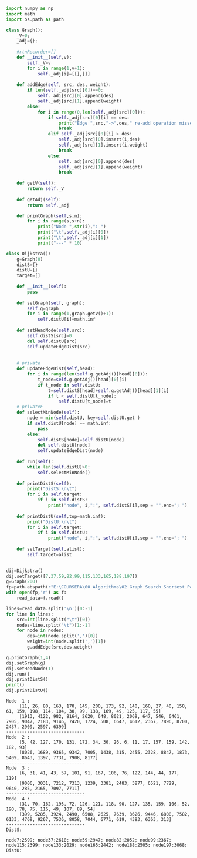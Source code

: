 

```python
import numpy as np
import math
import os.path as path
```


```python
class Graph():
    _V=0;
    _adj={};
    
    #rtnRecorder=[]
    def __init__(self,v):
        self._V=v
        for i in range(1,v+1):
            self._adj[i]=[[],[]]
    
    def addEdge(self, src, des, weight):
        if len(self._adj[src][0])==0:
            self._adj[src][0].append(des)
            self._adj[src][1].append(weight)
        else:
            for i in range(0,len(self._adj[src][0])):
                if self._adj[src][0][i] == des:
                    print("Edge ",src,"->",des," re-add operation missed.")
                    break
                elif self._adj[src][0][i] > des:
                    self._adj[src][0].insert(i,des)
                    self._adj[src][1].insert(i,weight)
                    break   
                else:
                    self._adj[src][0].append(des)
                    self._adj[src][1].append(weight)
                    break    
                    
    def getV(self):
        return self._V
    
    def getAdj(self):
        return self._adj

    def printGraph(self,s,n):
        for i in range(s,s+n):
            print("Node ",str(i),": ")
            print("\t",self._adj[i][0])
            print("\t",self._adj[i][1])
            print("---" * 10)
```


```python
class Dijkstra():
    g=Graph(0)
    distS={}
    distU={}
    target=[]
    
    def __init__(self):
        pass
        
    def setGraph(self, graph):
        self.g=graph
        for i in range(1,graph.getV()+1):
            self.distU[i]=math.inf
    
    def setHeadNode(self,src):
        self.distS[src]=0
        del self.distU[src]
        self.updateEdgeDist(src)
        
        
    # private
    def updateEdgeDist(self,head):
        for i in range(len(self.g.getAdj()[head][0])):
            t_node=self.g.getAdj()[head][0][i]
            if t_node in self.distU:
                t=self.distS[head]+self.g.getAdj()[head][1][i]
                if t < self.distU[t_node]:
                    self.distU[t_node]=t
    # privateF
    def selectMinNode(self):
        node = min(self.distU, key=self.distU.get )
        if self.distU[node] == math.inf:
            pass
        else:
            self.distS[node]=self.distU[node]
            del self.distU[node]
            self.updateEdgeDist(node)
        
    def run(self):
        while len(self.distU)>0:
            self.selectMinNode()
            
    def printDistS(self):
        print("DistS:\n\t")
        for i in self.target:
            if i in self.distS:
                print("node", i,":", self.distS[i],sep = "",end="; ")  
       
    def printDistU(self,top=math.inf):
        print("DistU:\n\t")
        for i in self.target:
            if i in self.distU:
                print("node", i,":", self.distU[i],sep = "",end="; ")
                
    def setTarget(self,alist):
        self.target=alist
               
```


```python
dij=Dijkstra()
dij.setTarget([7,37,59,82,99,115,133,165,188,197])
g=Graph(200)
fp=path.abspath(r"E:\COURSERA\00 Algorithms\02 Graph Search Shortest Paths and Data Structures\week2\dijkstraData.txt")
with open(fp,'r') as f:
    read_data=f.read()

lines=read_data.split('\n')[0:-1]
for line in lines:
    src=int(line.split("\t")[0])
    nodes=line.split("\t")[1:-1]
    for node in nodes:
        des=int(node.split(',')[0])
        weight=int(node.split(',')[1])
        g.addEdge(src,des,weight)

g.printGraph(1,4)
dij.setGraph(g)
dij.setHeadNode(1)
dij.run()
dij.printDistS()
print()
dij.printDistU()
```

    Node  1 : 
    	 [11, 26, 80, 163, 170, 145, 200, 173, 92, 140, 160, 27, 40, 150, 61, 159, 198, 114, 104, 30, 99, 138, 169, 49, 125, 117, 55]
    	 [1913, 4122, 982, 8164, 2620, 648, 8021, 2069, 647, 546, 6461, 7905, 9047, 2183, 9146, 7420, 1724, 508, 6647, 4612, 2367, 7896, 8700, 2437, 2909, 2597, 6399]
    ------------------------------
    Node  2 : 
    	 [5, 42, 127, 170, 131, 172, 34, 30, 26, 6, 11, 17, 157, 159, 142, 182, 93]
    	 [8026, 1689, 9365, 9342, 7005, 1438, 315, 2455, 2328, 8847, 1873, 5409, 8643, 1397, 7731, 7908, 8177]
    ------------------------------
    Node  3 : 
    	 [6, 31, 41, 43, 57, 101, 91, 167, 106, 76, 122, 144, 44, 177, 119]
    	 [9006, 3031, 7212, 7313, 1239, 3381, 2483, 3877, 6521, 7729, 9640, 285, 2165, 7097, 7711]
    ------------------------------
    Node  4 : 
    	 [31, 70, 162, 195, 72, 126, 121, 118, 90, 127, 135, 159, 106, 52, 190, 78, 75, 116, 49, 107, 89, 54]
    	 [399, 5285, 3924, 2490, 6508, 2625, 7639, 3626, 9446, 6808, 7582, 6133, 4769, 9267, 7536, 8058, 7044, 6771, 619, 4383, 6363, 313]
    ------------------------------
    DistS:
    	
    node7:2599; node37:2610; node59:2947; node82:2052; node99:2367; node115:2399; node133:2029; node165:2442; node188:2505; node197:3068; 
    DistU:
    	
    

